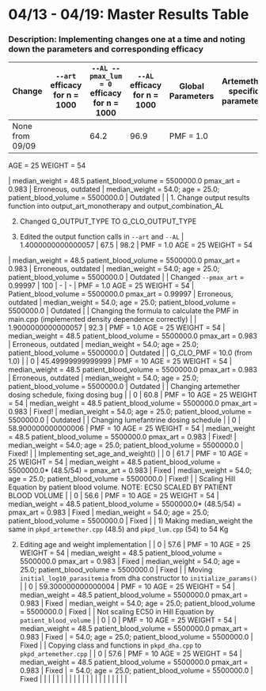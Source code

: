 # 04/13 - 04/19: Master Results Table

### Description: Implementing changes one at a time and noting down the parameters and corresponding efficacy

| Change | `--art` efficacy for n = 1000 | `--AL --pmax_lum = 0` efficacy for n = 1000 | `--AL` efficacy for n = 1000 | Global Parameters | Artemether specific parameters | Dosing Schedule | Lumefantrine specific parameters | Dosing Schedule |
| --- | --- | --- | --- | --- | --- | --- | --- | --- |
| None from 09/09 |  | 64.2 | 96.9 | PMF = 1.0
AGE = 25
WEIGHT = 54

 | median_weight  =  48.5
patient_blood_volume = 5500000.0
pmax_art = 0.983 | Erroneous, outdated | median_weight  =  54.0;
age = 25.0;
patient_blood_volume = 5500000.0 | Outdated |
| 1. Change output results function into output_art_monotherapy and output_combination_AL

2. Changed G_OUTPUT_TYPE TO G_CLO_OUTPUT_TYPE

3. Edited the output function calls in `--art` and `--AL` | 1.4000000000000057  | 67.5 | 98.2  | PMF = 1.0
AGE = 25
WEIGHT = 54

 | median_weight  =  48.5
patient_blood_volume = 5500000.0
pmax_art = 0.983 | Erroneous, outdated | median_weight  =  54.0;
age = 25.0;
patient_blood_volume = 5500000.0 | Outdated |
| Changed `--pmax_art` = 0.99997 | 100 | - | - | PMF = 1.0
AGE = 25
WEIGHT = 54 | Patient_blood_volume = 5500000.0
pmax_art = 0.99997 | Erroneous, outdated | median_weight  =  54.0;
age = 25.0;
patient_blood_volume = 5500000.0 | Outdated |
| Changing the formula to calculate the PMF in main.cpp (implemented density dependence correctly) |  | 1.9000000000000057 | 92.3 | PMF = 1.0
AGE = 25
WEIGHT = 54 | median_weight  =  48.5
patient_blood_volume = 5500000.0
pmax_art = 0.983 | Erroneous, outdated | median_weight  =  54.0;
age = 25.0;
patient_blood_volume = 5500000.0 | Outdated |
| G_CLO_PMF = 10.0 (from 1.0) |  | 0 | 45.49999999999999  | PMF = 10
AGE = 25
WEIGHT = 54 | median_weight  =  48.5
patient_blood_volume = 5500000.0
pmax_art = 0.983 | Erroneous, outdated | median_weight  =  54.0;
age = 25.0;
patient_blood_volume = 5500000.0 | Outdated |
| Changing artemether dosing schedule, fixing dosing bug |  | 0 | 60.8 | PMF = 10
AGE = 25
WEIGHT = 54 | median_weight  =  48.5
patient_blood_volume = 5500000.0
pmax_art = 0.983 | Fixed! | median_weight  =  54.0;
age = 25.0;
patient_blood_volume = 5500000.0 | Outdated |
| Changing lumefantrine dosing schedule |  | 0 | 58.900000000000006  | PMF = 10
AGE = 25
WEIGHT = 54 | median_weight  =  48.5
patient_blood_volume = 5500000.0
pmax_art = 0.983 | Fixed! | median_weight  =  54.0;
age = 25.0;
patient_blood_volume = 5500000.0 | Fixed! |
| Implementing set_age_and_weight() |  | 0 | 61.7 | PMF = 10
AGE = 25
WEIGHT = 54 | median_weight  =  48.5
patient_blood_volume = 5500000.0* (48.5/54) = 
pmax_art = 0.983 | Fixed | median_weight  =  54.0;
age = 25.0;
patient_blood_volume = 5500000.0 | Fixed! |
| Scaling Hill Equation by patient blood volume. NOTE: EC50 SCALED BY PATIENT BLOOD VOLUME |  | 0 | 56.6 | PMF = 10
AGE = 25
WEIGHT = 54 | median_weight  =  48.5
patient_blood_volume = 5500000.0* (48.5/54) =
pmax_art = 0.983 | Fixed | median_weight  =  54.0;
age = 25.0;
patient_blood_volume = 5500000.0 | Fixed |
| 1) Making median_weight the same in `pkpd_artemether.cpp` (48.5) and `pkpd_lum.cpp` (54) to 54 Kg

2) Editing age and weight implementation |  | 0 | 57.6 
 | PMF = 10
AGE = 25
WEIGHT = 54 | median_weight  =  48.5
patient_blood_volume = 5500000.0
pmax_art = 0.983 | Fixed | median_weight  =  54.0;
age = 25.0;
patient_blood_volume = 5500000.0 | Fixed |
| Moving `initial_log10_parasitemia` from dha constructor to `initialize_params()` |  | 0 | 59.300000000000004  | PMF = 10
AGE = 25
WEIGHT = 54 | median_weight  =  48.5
patient_blood_volume = 5500000.0
pmax_art = 0.983 | Fixed | median_weight  =  54.0;
age = 25.0;
patient_blood_volume = 5500000.0 | Fixed |
| Not scaling EC50 in Hill Equation by `patient_blood_volume` |  | 0 | 0 | PMF = 10
AGE = 25
WEIGHT = 54 | median_weight  =  48.5
patient_blood_volume = 5500000.0
pmax_art = 0.983 | Fixed | =  54.0;
age = 25.0;
patient_blood_volume = 5500000.0 | Fixed |
| Copying class and functions in `pkpd_dha.cpp` to `pkpd_artemether.cpp` |  | 0 | 57.6  | PMF = 10
AGE = 25
WEIGHT = 54 | median_weight  =  48.5
patient_blood_volume = 5500000.0
pmax_art = 0.983 | Fixed | =  54.0;
age = 25.0;
patient_blood_volume = 5500000.0 | Fixed |
|  |  |  |  |  |  |  |  |  |
|  |  |  |  |  |  |  |  |  |